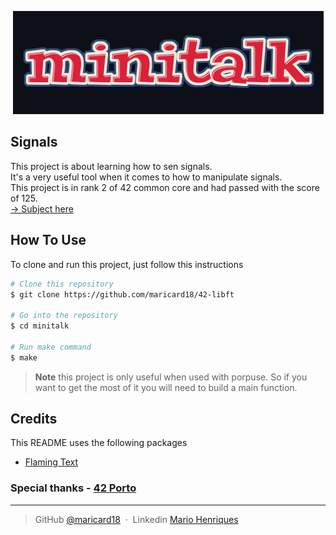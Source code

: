 <p align="center">
    <img src="https://github.com/maricard18/42-minitalk/blob/main/extras/minitalk.png" alt="minitalk">
</p>


## Signals

This project is about learning how to sen signals. <br>
It's a very useful tool when it comes to how to manipulate signals. <br>
This project is in rank 2 of 42 common core and had passed with the score of 125.<br>
[-> Subject here](https://github.com/maricard18/42-minitalk/blob/main/extras/en.subject.pdf)


## How To Use

To clone and run this project, just follow this instructions

```bash
# Clone this repository
$ git clone https://github.com/maricard18/42-libft

# Go into the repository
$ cd minitalk

# Run make command
$ make
```

> **Note**
> this project is only useful when used with porpuse. So if you want to get the most of it you will need to build a main function.


## Credits

This README uses the following packages

- [Flaming Text](https://www10.flamingtext.com)


### Special thanks - [42 Porto](https://www.42porto.com/en)

---

> GitHub [@maricard18](https://github.com/maricard18) &nbsp;&middot;&nbsp;
> Linkedin [Mario Henriques](https://www.linkedin.com/in/mario18)

